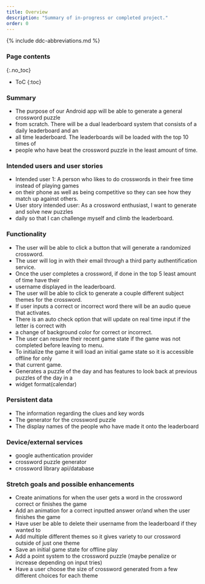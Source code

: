 ```yaml
---
title: Overview
description: "Summary of in-progress or completed project."
order: 0
---
```


{% include ddc-abbreviations.md %}

### Page contents
{:.no_toc}

- ToC
{:toc}

### Summary

* The purpose of our Android app will be able to generate a general crossword puzzle
* from scratch. There will be a dual leaderboard system that consists of a daily leaderboard and an
* all time leaderboard. The leaderboards will be loaded with the top 10 times of 
* people who have beat the crossword puzzle in the least amount of time.


### Intended users and user stories

* Intended user 1: A person who likes to do crosswords in their free time instead of playing games
* on their phone as well as being competitive so they can see how they match up against others.
* User story intended user: As a crossword enthusiast, I want to generate and solve new puzzles 
* daily so that I can challenge myself and climb the leaderboard.


### Functionality

* The user will be able to click a button that will generate a randomized crossword.
* The user will log in with their email through a third party authentification service.
* Once the user completes a crossword, if done in the top 5 least amount of time have their 
* username displayed in the leaderboard.
* The user will be able to click to generate a couple different subject themes for the crossword.
* If user inputs a correct or incorrect word there will be an audio queue that activates.
* There is an auto check option that will update on real time input if the letter is correct with
* a change of background color for correct or incorrect.
* The user can resume their recent game state if the game was not completed before leaving to menu.
* To initialize the game it will load an initial game state so it is accessible offline for only
* that current game.
* Generates a puzzle of the day and has features to look back at previous puzzles of the day in a 
* widget format(calendar)


### Persistent data

* The information regarding the clues and key words
* The generator for the crossword puzzle
* The display names of the people who have made it onto the leaderboard


### Device/external services

* google authentication provider
* crossword puzzle generator
* crossword library api/database


### Stretch goals and possible enhancements 

* Create animations for when the user gets a word in the crossword correct or finishes the game
* Add an animation for a correct inputted answer or/and when the user finishes the game
* Have user be able to delete their username from the leaderboard if they wanted to 
* Add multiple different themes so it gives variety to our crossword outside of just one theme
* Save an initial game state for offline play
* Add a point system to the crossword puzzle (maybe penalize or increase depending on input tries)
* Have a user choose the size of crossword generated from a few different choices for each theme

